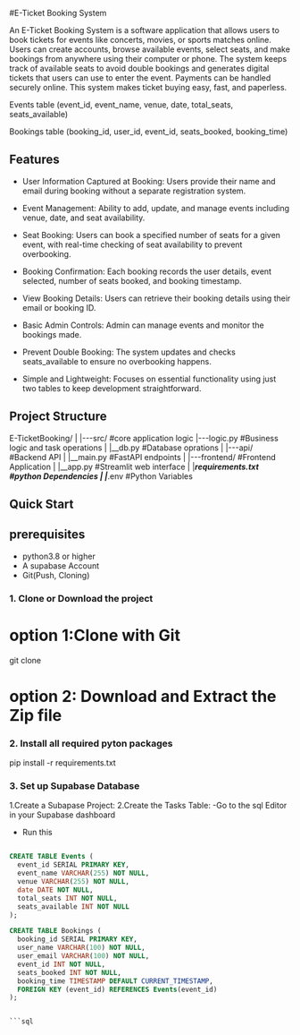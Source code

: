 #E-Ticket Booking System

An E-Ticket Booking System is a software application that allows users to book tickets for events like concerts, movies, or sports matches online. Users can create accounts, browse available events, select seats, and make bookings from anywhere using their computer or phone. The system keeps track of available seats to avoid double bookings and generates digital tickets that users can use to enter the event. Payments can be handled securely online. This system makes ticket buying easy, fast, and paperless.

Events table (event_id, event_name, venue, date, total_seats, seats_available)

Bookings table (booking_id, user_id, event_id, seats_booked, booking_time)



## Features

- User Information Captured at Booking: Users provide their name and email during booking without a separate registration system.

- Event Management: Ability to add, update, and manage events including venue, date, and seat availability.

- Seat Booking: Users can book a specified number of seats for a given event, with real-time checking of seat availability to prevent overbooking.

- Booking Confirmation: Each booking records the user details, event selected, number of seats booked, and booking timestamp.

- View Booking Details: Users can retrieve their booking details using their email or booking ID.

- Basic Admin Controls: Admin can manage events and monitor the bookings made.

- Prevent Double Booking: The system updates and checks seats_available to ensure no overbooking happens.

- Simple and Lightweight: Focuses on essential functionality using just two tables to keep development straightforward.

## Project Structure


E-TicketBooking/
|
|---src/            #core application logic
    |---logic.py    #Business logic and task
operations
|    |__db.py       #Database oprations
|
|---api/            #Backend API
|    |__main.py     #FastAPI endpoints
|
|---frontend/       #Frontend Application
|   |__app.py       #Streamlit web interface
|
|___requirements.txt    #python Dependencies
|
|___.env    #Python Variables

## Quick Start

## prerequisites

- python3.8 or higher
- A supabase Account
- Git(Push, Cloning)

### 1. Clone or Download the project 
# option 1:Clone with Git
git clone <repository-url>

# option 2: Download and Extract the Zip file

### 2. Install all required pyton packages
pip install -r requirements.txt

### 3. Set up Supabase Database
1.Create a Subapase Project:
2.Create the Tasks Table:
-Go to the sql Editor in your Supabase
dashboard
- Run this 

```sql

CREATE TABLE Events (
  event_id SERIAL PRIMARY KEY,
  event_name VARCHAR(255) NOT NULL,
  venue VARCHAR(255) NOT NULL,
  date DATE NOT NULL,
  total_seats INT NOT NULL,
  seats_available INT NOT NULL
);

CREATE TABLE Bookings (
  booking_id SERIAL PRIMARY KEY,
  user_name VARCHAR(100) NOT NULL,
  user_email VARCHAR(100) NOT NULL,
  event_id INT NOT NULL,
  seats_booked INT NOT NULL,
  booking_time TIMESTAMP DEFAULT CURRENT_TIMESTAMP,
  FOREIGN KEY (event_id) REFERENCES Events(event_id)
);


```sql